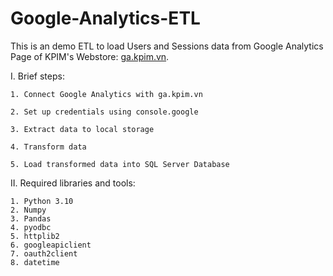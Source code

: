 # Google-Analytics-ETL

This is an demo ETL to load Users and Sessions data from Google Analytics Page of KPIM's Webstore: [ga.kpim.vn](https://ga.kpim.vn/).

I. Brief steps:

    1. Connect Google Analytics with ga.kpim.vn
    
    2. Set up credentials using console.google
    
    3. Extract data to local storage
    
    4. Transform data
    
    5. Load transformed data into SQL Server Database


II. Required libraries and tools:

    1. Python 3.10
    2. Numpy
    3. Pandas
    4. pyodbc
    5. httplib2
    6. googleapiclient
    7. oauth2client
    8. datetime